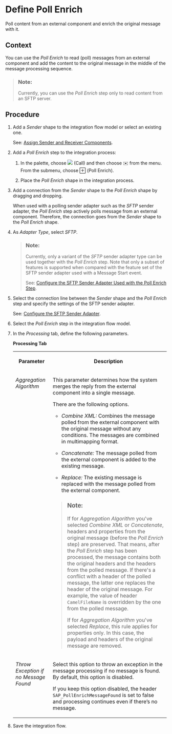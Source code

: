 <!-- loiof8c8c1d5396b4cc780e91df826810f95 -->

<link rel="stylesheet" type="text/css" href="../css/sap-icons.css"/>

# Define Poll Enrich

Poll content from an external component and enrich the original message with it.



## Context

You can use the *Poll Enrich* to read \(poll\) messages from an external component and add the content to the original message in the middle of the message processing sequence.

> ### Note:  
> Currently, you can use the *Poll Enrich* step only to read content from an SFTP server.



## Procedure

1.  Add a *Sender* shape to the integration flow model or select an existing one.

    See: [Assign Sender and Receiver Components](assign-sender-and-receiver-components-f0eb056.md).

2.  Add a *Poll Enrich* step to the integration process:

    1.  In the palette, choose ![](images/external_call_bfbf8b0.png) \(Call\) and then choose :envelope: from the menu. From the submenu, choose <span class="SAP-icons-V5"></span> \(Poll Enrich\).

    2.  Place the *Poll Enrich* shape in the integration process.


3.  Add a connection from the *Sender* shape to the *Poll Enrich* shape by dragging and dropping.

    When used with a polling sender adapter such as the *SFTP* sender adapter, the *Poll Enrich* step actively polls message from an external component. Therefore, the connection goes from the *Sender* shape to the *Poll Enrich* shape.

4.  As *Adapter Type*, select *SFTP*.

    > ### Note:  
    > Currently, only a variant of the *SFTP* sender adapter type can be used together with the *Poll Enrich* step. Note that only a subset of features is supported when compared with the feature set of the SFTP sender adapter used with a Message Start event.
    > 
    > See: [Configure the SFTP Sender Adapter Used with the Poll Enrich Step](configure-the-sftp-sender-adapter-used-with-the-poll-enrich-step-1f15fe2.md).

5.  Select the connection line between the *Sender* shape and the *Poll Enrich* step and specify the settings of the SFTP sender adapter.

    See: [Configure the SFTP Sender Adapter](configure-the-sftp-sender-adapter-2de9ee5.md).

6.  Select the *Poll Enrich* step in the integration flow model.

7.  In the *Processing* tab, define the following parameters.

    **Processing Tab**


    <table>
    <tr>
    <th valign="top">

    Parameter
    
    </th>
    <th valign="top">

    Description
    
    </th>
    </tr>
    <tr>
    <td valign="top">
    
    *Aggregation Algorithm*
    
    </td>
    <td valign="top">
    
    This parameter determines how the system merges the reply from the external component into a single message.

    There are the following options.

    -   *Combine XML:* Combines the message polled from the external component with the original message without any conditions. The messages are combined in multimapping format.

    -   *Concatenate:* The message polled from the external component is added to the existing message.

    -   *Replace:* The existing message is replaced with the message polled from the external component.

    > ### Note:  
    > If for *Aggregation Algorithm* you've selected *Combine XML* or *Concatenate*, headers and properties from the original message \(before the *Poll Enrich* step\) are preserved. That means, after the *Poll Enrich* step has been processed, the message contains both the original headers and the headers from the polled message. If there's a conflict with a header of the polled message, the latter one replaces the header of the original message. For example, the value of header `CamelFileName` is overridden by the one from the polled message.
    > 
    > If for *Aggregation Algorithm* you've selected *Replace*, this rule applies for properties only. In this case, the payload and headers of the original message are removed.


    
    </td>
    </tr>
    <tr>
    <td valign="top">
    
    *Throw Exception if no Message Found* 
    
    </td>
    <td valign="top">
    
    Select this option to throw an exception in the message processing if no message is found. By default, this option is disabled.

    If you keep this option disabled, the header `SAP_PollEnrichMessageFound` is set to false and processing continues even if there’s no message.
    
    </td>
    </tr>
    </table>
    
8.  Save the integration flow.


